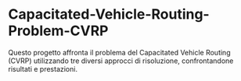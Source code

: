 # Capacitated-Vehicle-Routing-Problem-CVRP
Questo progetto affronta il problema del Capacitated Vehicle Routing (CVRP) utilizzando tre diversi approcci di risoluzione, confrontandone risultati e prestazioni.
